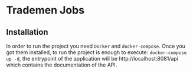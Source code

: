 # Trademen Jobs

## Installation
In order to run the project you need `Docker` and `docker-compose`.
Once you got them installed, to run the project is enough to execute: `docker-compose up -d`, the entrypoint of the application will be http://localhost:8081/api which contains the documentation of the API.

